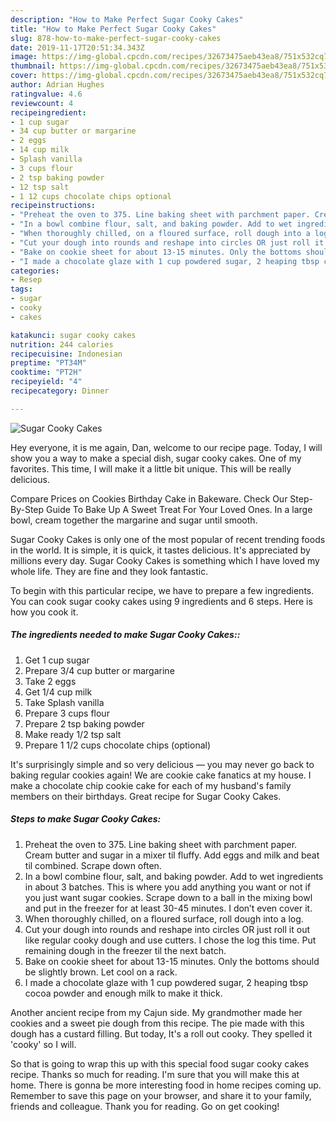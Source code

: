 ```yaml
---
description: "How to Make Perfect Sugar Cooky Cakes"
title: "How to Make Perfect Sugar Cooky Cakes"
slug: 878-how-to-make-perfect-sugar-cooky-cakes
date: 2019-11-17T20:51:34.343Z
image: https://img-global.cpcdn.com/recipes/32673475aeb43ea8/751x532cq70/sugar-cooky-cakes-recipe-main-photo.jpg
thumbnail: https://img-global.cpcdn.com/recipes/32673475aeb43ea8/751x532cq70/sugar-cooky-cakes-recipe-main-photo.jpg
cover: https://img-global.cpcdn.com/recipes/32673475aeb43ea8/751x532cq70/sugar-cooky-cakes-recipe-main-photo.jpg
author: Adrian Hughes
ratingvalue: 4.6
reviewcount: 4
recipeingredient:
- 1 cup sugar
- 34 cup butter or margarine
- 2 eggs
- 14 cup milk
- Splash vanilla
- 3 cups flour
- 2 tsp baking powder
- 12 tsp salt
- 1 12 cups chocolate chips optional
recipeinstructions:
- "Preheat the oven to 375. Line baking sheet with parchment paper. Cream butter and sugar in a mixer til fluffy. Add eggs and milk and beat til combined. Scrape down often."
- "In a bowl combine flour, salt, and baking powder. Add to wet ingredients in about 3 batches. This is where you add anything you want or not if you just want sugar cookies. Scrape down to a ball in the mixing bowl and put in the freezer for at least 30-45 minutes. I don’t even cover it."
- "When thoroughly chilled, on a floured surface, roll dough into a log."
- "Cut your dough into rounds and reshape into circles OR just roll it out like regular cooky dough and use cutters. I chose the log this time. Put remaining dough in the freezer til the next batch."
- "Bake on cookie sheet for about 13-15 minutes. Only the bottoms should be slightly brown. Let cool on a rack."
- "I made a chocolate glaze with 1 cup powdered sugar, 2 heaping tbsp cocoa powder and enough milk to make it thick."
categories:
- Resep
tags:
- sugar
- cooky
- cakes

katakunci: sugar cooky cakes
nutrition: 244 calories
recipecuisine: Indonesian
preptime: "PT34M"
cooktime: "PT2H"
recipeyield: "4"
recipecategory: Dinner

---
```



![Sugar Cooky Cakes](https://img-global.cpcdn.com/recipes/32673475aeb43ea8/751x532cq70/sugar-cooky-cakes-recipe-main-photo.jpg)

Hey everyone, it is me again, Dan, welcome to our recipe page. Today, I will show you a way to make a special dish, sugar cooky cakes. One of my favorites. This time, I will make it a little bit unique. This will be really delicious.

Compare Prices on Cookies Birthday Cake in Bakeware. Check Our Step-By-Step Guide To Bake Up A Sweet Treat For Your Loved Ones. In a large bowl, cream together the margarine and sugar until smooth.

Sugar Cooky Cakes is only one of the most popular of recent trending foods in the world. It is simple, it is quick, it tastes delicious. It's appreciated by millions every day. Sugar Cooky Cakes is something which I have loved my whole life. They are fine and they look fantastic.


To begin with this particular recipe, we have to prepare a few ingredients. You can cook sugar cooky cakes using 9 ingredients and 6 steps. Here is how you cook it.

##### The ingredients needed to make Sugar Cooky Cakes::

1. Get 1 cup sugar
1. Prepare 3/4 cup butter or margarine
1. Take 2 eggs
1. Get 1/4 cup milk
1. Take Splash vanilla
1. Prepare 3 cups flour
1. Prepare 2 tsp baking powder
1. Make ready 1/2 tsp salt
1. Prepare 1 1/2 cups chocolate chips (optional)


It&#39;s surprisingly simple and so very delicious — you may never go back to baking regular cookies again! We are cookie cake fanatics at my house. I make a chocolate chip cookie cake for each of my husband&#39;s family members on their birthdays. Great recipe for Sugar Cooky Cakes. 

##### Steps to make Sugar Cooky Cakes:

1. Preheat the oven to 375. Line baking sheet with parchment paper. Cream butter and sugar in a mixer til fluffy. Add eggs and milk and beat til combined. Scrape down often.
1. In a bowl combine flour, salt, and baking powder. Add to wet ingredients in about 3 batches. This is where you add anything you want or not if you just want sugar cookies. Scrape down to a ball in the mixing bowl and put in the freezer for at least 30-45 minutes. I don’t even cover it.
1. When thoroughly chilled, on a floured surface, roll dough into a log.
1. Cut your dough into rounds and reshape into circles OR just roll it out like regular cooky dough and use cutters. I chose the log this time. Put remaining dough in the freezer til the next batch.
1. Bake on cookie sheet for about 13-15 minutes. Only the bottoms should be slightly brown. Let cool on a rack.
1. I made a chocolate glaze with 1 cup powdered sugar, 2 heaping tbsp cocoa powder and enough milk to make it thick.


Another ancient recipe from my Cajun side. My grandmother made her cookies and a sweet pie dough from this recipe. The pie made with this dough has a custard filling. But today, It&#39;s a roll out cooky. They spelled it &#39;cooky&#39; so I will. 

So that is going to wrap this up with this special food sugar cooky cakes recipe. Thanks so much for reading. I'm sure that you will make this at home. There is gonna be more interesting food in home recipes coming up. Remember to save this page on your browser, and share it to your family, friends and colleague. Thank you for reading. Go on get cooking!
